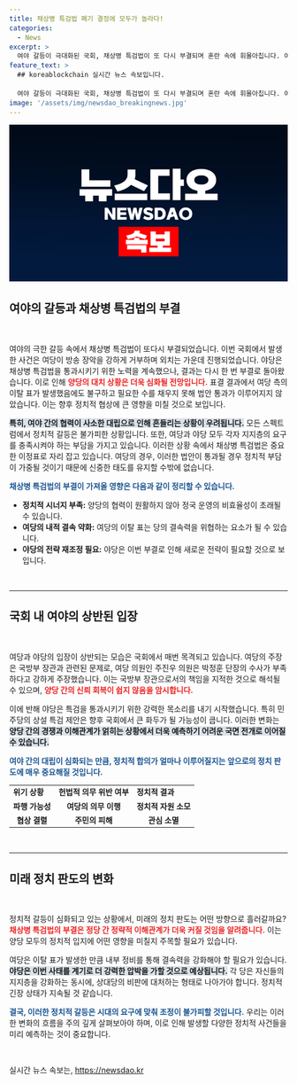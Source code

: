 ```yaml
---
title: 채상병 특검법 폐기 결정에 모두가 놀라다!
categories:
  - News
excerpt: >
  여야 갈등이 극대화된 국회, 채상병 특검법이 또 다시 부결되며 혼란 속에 휘몰아칩니다. 여당의 방송 장악 반대와 야당의 특검 요구가 격돌하는 가운데, 입법의 불확실성이 더욱 짙어지고 있습니다. 클릭해서 속속들이 확인해보세요!
feature_text: >
  ## koreablockchain 실시간 뉴스 속보입니다.

  여야 갈등이 극대화된 국회, 채상병 특검법이 또 다시 부결되며 혼란 속에 휘몰아칩니다. 여당의 방송 장악 반대와 야당의 특검 요구가 격돌하는 가운데, 입법의 불확실성이 더욱 짙어지고 있습니다. 클릭해서 속속들이 확인해보세요!
image: '/assets/img/newsdao_breakingnews.jpg'
---
```


<p><img src="/assets/img/newsdao_breakingnews.jpg" alt="koreablockchain 속보" /></p>

<h2 data-ke-size="size26">여야의 갈등과 채상병 특검법의 부결</h2>

<p data-ke-size="size16">&nbsp;</p>

<p>여야의 극한 갈등 속에서 채상병 특검법이 또다시 부결되었습니다. 이번 국회에서 발생한 사건은 여당이 방송 장악을 강하게 거부하며 외치는 가운데 진행되었습니다. 야당은 채상병 특검법을 통과시키기 위한 노력을 계속했으나, 결과는 다시 한 번 부결로 돌아왔습니다. 이로 인해 <b><span style="color: #ee2323;">양당의 대치 상황은 더욱 심화될 전망입니다.</span></b> 표결 결과에서 여당 측의 이탈 표가 발생했음에도 불구하고 필요한 수를 채우지 못해 법안 통과가 이루어지지 않았습니다. 이는 향후 정치적 협상에 큰 영향을 미칠 것으로 보입니다.</p>

<p><b><span style="background-color: #21538527;">특히, 여야 간의 협력이 사소한 대립으로 인해 흔들리는 상황이 우려됩니다.</span></b> 모든 스펙트럼에서 정치적 갈등은 불가피한 상황입니다. 또한, 여당과 야당 모두 각자 지지층의 요구를 충족시켜야 하는 부담을 가지고 있습니다. 이러한 상황 속에서 채상병 특검법은 중요한 이정표로 자리 잡고 있습니다. 여당의 경우, 이러한 법안이 통과될 경우 정치적 부담이 가중될 것이기 때문에 신중한 태도를 유지할 수밖에 없습니다.</p>

<p><b><span style="color: #1a5490;">채상병 특검법의 부결이 가져올 영향은 다음과 같이 정리할 수 있습니다.</span></b> </p>

<ul>
  <li><b>정치적 시너지 부족:</b> 양당의 협력이 원활하지 않아 정국 운영의 비효율성이 초래될 수 있습니다.</li>
  <li><b>여당의 내적 결속 약화:</b> 여당의 이탈 표는 당의 결속력을 위협하는 요소가 될 수 있습니다.</li>
  <li><b>야당의 전략 재조정 필요:</b> 야당은 이번 부결로 인해 새로운 전략이 필요할 것으로 보입니다.</li>
</ul>

<p data-ke-size="size16">&nbsp;</p>

<hr />

<h2 data-ke-size="size26">국회 내 여야의 상반된 입장</h2>

<p data-ke-size="size16">&nbsp;</p>

<p>여당과 야당의 입장이 상반되는 모습은 국회에서 매번 목격되고 있습니다. 여당의 주장은 국방부 장관과 관련된 문제로, 여당 의원인 주진우 의원은 박정훈 단장의 수사가 부족하다고 강하게 주장했습니다. 이는 국방부 장관으로서의 책임을 지적한 것으로 해석될 수 있으며, <b><span style="color: #ee2323;">양당 간의 신뢰 회복이 쉽지 않음을 암시합니다.</span></b> </p>

<p>이에 반해 야당은 특검을 통과시키기 위한 강력한 목소리를 내기 시작했습니다. 특히 민주당의 상설 특검 제안은 향후 국회에서 큰 화두가 될 가능성이 큽니다. 이러한 변화는 <b><span style="background-color: #21538527;">양당 간의 경쟁과 이해관계가 얽히는 상황에서 더욱 예측하기 어려운 국면 전개로 이어질 수 있습니다.</span></b></p>

<p><b><span style="color: #1a5490;">여야 간의 대립이 심화되는 만큼, 정치적 합의가 얼마나 이루어질지는 앞으로의 정치 판도에 매우 중요해질 것입니다.</span></b></p>

<table style="width: 100%;">
  <tr>
    <td><b>위기 상황</b></td>
    <td><b>헌법적 의무 위반 여부</b></td>
    <td><b>정치적 결과</b></td>
  </tr>
  <tr>
    <td style="text-align: center; height: 17px;"><b>파행 가능성</b></td>
    <td style="text-align: center; height: 17px;"><b>여당의 의무 이행</b></td>
    <td style="text-align: center; height: 17px;"><b>정치적 자원 소모</b></td>
  </tr>
  <tr>
    <td style="text-align: center; height: 17px;"><b>협상 결렬</b></td>
    <td style="text-align: center; height: 17px;"><b>주민의 피해</b></td>
    <td style="text-align: center; height: 17px;"><b>관심 소멸</b></td>
  </tr>
</table>

<p data-ke-size="size16">&nbsp;</p>

<hr />

<h2 data-ke-size="size26">미래 정치 판도의 변화</h2>

<p data-ke-size="size16">&nbsp;</p>

<p>정치적 갈등이 심화되고 있는 상황에서, 미래의 정치 판도는 어떤 방향으로 흘러갈까요? <b><span style="color: #ee2323;">채상병 특검법의 부결은 정당 간 정략적 이해관계가 더욱 커질 것임을 알려줍니다.</span></b> 이는 양당 모두의 정치적 입지에 어떤 영향을 미칠지 주목할 필요가 있습니다. </p>

<p>여당은 이탈 표가 발생한 만큼 내부 정비를 통해 결속력을 강화해야 할 필요가 있습니다. <b><span style="background-color: #21538527;">야당은 이번 사태를 계기로 더 강력한 압박을 가할 것으로 예상됩니다.</span></b> 각 당은 자신들의 지지층을 강화하는 동시에, 상대당의 비판에 대처하는 형태로 나아가야 합니다. 정치적 긴장 상태가 지속될 것 같습니다.</p>

<p><b><span style="color: #1a5490;">결국, 이러한 정치적 갈등은 시대의 요구에 맞춰 조정이 불가피할 것입니다.</span></b> 우리는 이러한 변화의 흐름을 주의 깊게 살펴보아야 하며, 이로 인해 발생할 다양한 정치적 사건들을 미리 예측하는 것이 중요합니다.</p>

<p data-ke-size="size16">&nbsp;</p>
실시간 뉴스 속보는, <a href="https://newsdao.kr" rel="dofollow">https://newsdao.kr</a>


